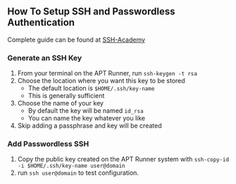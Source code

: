 ## How To Setup SSH and Passwordless Authentication
Complete guide can be found at [SSH-Academy](https://www.ssh.com/academy/ssh/copy-id)
### Generate an SSH Key
1. From your terminal on the APT Runner, run `ssh-keygen -t rsa`
2. Choose the location where you want this key to be stored
    - The default location is `$HOME/.ssh/key-name`
    - This is generally sufficient
3. Choose the name of your key
    - By default the key will be named `id_rsa`
    - You can name the key whatever you like
4. Skip adding a passphrase and key will be created

### Add Passwordless SSH
1. Copy the public key created on the APT Runner system with `ssh-copy-id -i $HOME/.ssh/key-name user@domain` 
2. run `ssh user@domain` to test configuration.
